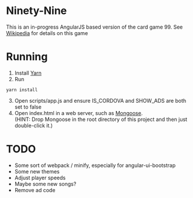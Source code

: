 # Ninety-Nine

This is an in-progress AngularJS based version of the card game 99.  See [Wikipedia](https://en.wikipedia.org/wiki/Ninety-nine_%28addition_card_game%29) for details on this game

# Running
1. Install [Yarn](https://yarnpkg.com/)
2. Run
```
yarn install
```
3. Open scripts/app.js and ensure IS_CORDOVA and SHOW_ADS are both set to false
5. Open index.html in a web server, such as [Mongoose](https://cesanta.com/).  
(HINT: Drop Mongoose in the root directory of this project and then just double-click it.)

# TODO
* Some sort of webpack / minify, especially for angular-ui-bootstrap
* Some new themes
* Adjust player speeds
* Maybe some new songs?
* Remove ad code
